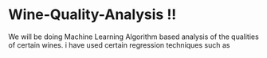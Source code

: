 # Wine-Quality-Analysis !!
We will be doing Machine Learning Algorithm based analysis of the qualities of certain wines.
i have used certain regression techniques such as
